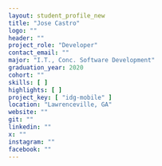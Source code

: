 ```yaml
---
layout: student_profile_new
title: "Jose Castro"
logo: ""
header: ""
project_role: "Developer"
contact_email: ""
major: "I.T., Conc. Software Development"
graduation_year: 2020
cohort: ""
skills: [ ]
highlights: [ ]
project_key: [ "idg-mobile" ]
location: "Lawrenceville, GA"
website: ""
git: ""
linkedin: ""
x: ""
instagram: ""
facebook: ""
---
```

